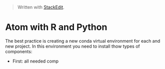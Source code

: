 


> Written with [StackEdit](https://stackedit.io/).

# Atom with R and Python

The best practice is creating a new conda virtual environment for each and new project. In this environment you need to install thow types of components:

- First: all needed comp
<!--stackedit_data:
eyJoaXN0b3J5IjpbNDMzOTAyNTA3XX0=
-->